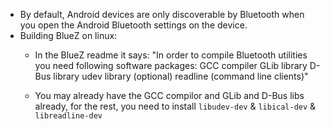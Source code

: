 
* By default, Android devices are only discoverable by Bluetooth when you open the Android Bluetooth settings on the device.
* Building BlueZ on linux:
    * In the BlueZ readme it says: "In order to compile Bluetooth utilities you need following software packages:
    GCC compiler
    GLib library
    D-Bus library
    udev library (optional)
    readline (command line clients)"
    
    * You may already have the GCC compilor and GLib and D-Bus libs already, for the rest, you need to install `libudev-dev` & `libical-dev` & `libreadline-dev`

